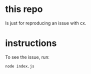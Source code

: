 # this repo

Is just for reproducing an issue with cx.

# instructions

To see the issue, run:

```
node index.js
```
